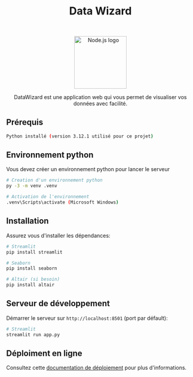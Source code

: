 <h1 align="center">Data Wizard</h1><br>
<p align="center">
  <a href="https://nodejs.org/">
    <img src="https://firebasestorage.googleapis.com/v0/b/hyphip-8ca89.appspot.com/o/datawiz.png?alt=media&token=5820f215-75f1-47ff-b486-b44d37aa02f7" alt="Node.js logo" height="140">
  </a>
</p>

<p align="center">
 DataWizard est une application web qui vous permet de visualiser vos données avec facilité.
</p>

## Prérequis

```bash
Python installé (version 3.12.1 utilisé pour ce projet)
```

## Environnement python

Vous devez créer un environnement python pour lancer le serveur

```bash
# Creation d'un environnement python
py -3 -m venv .venv 

# Activation de l'environnement
.venv\Scripts\activate (Microsoft Windows)

```

## Installation

Assurez vous d'installer les dépendances:

```bash
# Streamlit
pip install streamlit

# Seaborn
pip install seaborn

# Altair (si besoin)
pip install altair
```
## Serveur de développement

Démarrer le serveur sur `http://localhost:8501` (port par défault):

```bash
# Streamlit
streamlit run app.py
```

## Déploiment en ligne

Consultez cette [documentation de déploiement](https://docs.streamlit.io/knowledge-base/tutorials/deploy) pour plus d'informations.